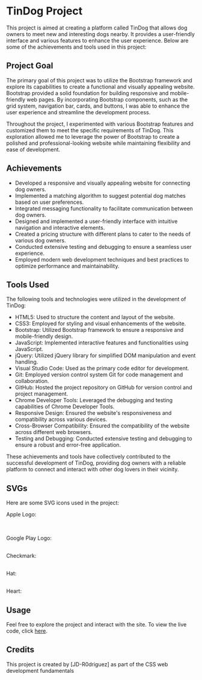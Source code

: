 # TinDog Project

This project is aimed at creating a platform called TinDog that allows dog owners to meet new and interesting dogs nearby. It provides a user-friendly interface and various features to enhance the user experience. Below are some of the achievements and tools used in this project:

## Project Goal

The primary goal of this project was to utilize the Bootstrap framework and explore its capabilities to create a functional and visually appealing website. Bootstrap provided a solid foundation for building responsive and mobile-friendly web pages. By incorporating Bootstrap components, such as the grid system, navigation bar, cards, and buttons, I was able to enhance the user experience and streamline the development process.

Throughout the project, I experimented with various Bootstrap features and customized them to meet the specific requirements of TinDog. This exploration allowed me to leverage the power of Bootstrap to create a polished and professional-looking website while maintaining flexibility and ease of development.

## Achievements

- Developed a responsive and visually appealing website for connecting dog owners.
- Implemented a matching algorithm to suggest potential dog matches based on user preferences.
- Integrated messaging functionality to facilitate communication between dog owners.
- Designed and implemented a user-friendly interface with intuitive navigation and interactive elements.
- Created a pricing structure with different plans to cater to the needs of various dog owners.
- Conducted extensive testing and debugging to ensure a seamless user experience.
- Employed modern web development techniques and best practices to optimize performance and maintainability.

## Tools Used

The following tools and technologies were utilized in the development of TinDog:

- HTML5: Used to structure the content and layout of the website.
- CSS3: Employed for styling and visual enhancements of the website.
- Bootstrap: Utilized Bootstrap framework to ensure a responsive and mobile-friendly design.
- JavaScript: Implemented interactive features and functionalities using JavaScript.
- jQuery: Utilized jQuery library for simplified DOM manipulation and event handling.
- Visual Studio Code: Used as the primary code editor for development.
- Git: Employed version control system Git for code management and collaboration.
- GitHub: Hosted the project repository on GitHub for version control and project management.
- Chrome Developer Tools: Leveraged the debugging and testing capabilities of Chrome Developer Tools.
- Responsive Design: Ensured the website's responsiveness and compatibility across various devices.
- Cross-Browser Compatibility: Ensured the compatibility of the website across different web browsers.
- Testing and Debugging: Conducted extensive testing and debugging to ensure a robust and error-free application.

These achievements and tools have collectively contributed to the successful development of TinDog, providing dog owners with a reliable platform to connect and interact with other dog lovers in their vicinity.

## SVGs

Here are some SVG icons used in the project:

Apple Logo:

<svg xmlns="http://www.w3.org/2000/svg" width="16" height="16" fill="currentColor" class="bi bi-apple mb-1" viewBox="0 0 16 16"></svg>

Google Play Logo:
<svg xmlns="http://www.w3.org/2000/svg" width="16" height="16" fill="currentColor" class="bi bi-google-play mb-1" viewBox="0 0 16 16"></svg>

Checkmark:
<svg xmlns="http://www.w3.org/2000/svg" height="30" fill="currentColor" class="bi bi-check2-circle" viewBox="0 0 16 16"></svg>

Hat:
<svg xmlns="http://www.w3.org/2000/svg" height="30" fill="currentColor" class="bi bi-mortarboard" viewBox="0 0 16 16"></svg>

Heart:
<svg xmlns="http://www.w3.org/2000/svg" height="30" fill="currentColor" class="bi bi-arrow-through-heart" viewBox="0 0 16 16"></svg>

## Usage

Feel free to explore the project and interact with the site. To view the live code, click [here](https://jd-r0driguez.github.io/bootstrap-play-around-site/).


## Credits

This project is created by [JD-R0driguez] as part of the CSS web development fundamentals